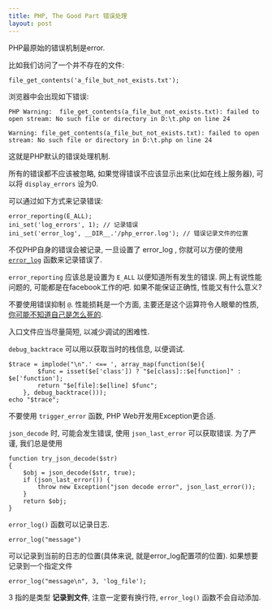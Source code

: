 ```yaml
---
title: PHP, The Good Part 错误处理
layout: post
---
```


PHP最原始的错误机制是error.

比如我们访问了一个并不存在的文件:

    file_get_contents('a_file_but_not_exists.txt');

浏览器中会出现如下错误:

    PHP Warning:  file_get_contents(a_file_but_not_exists.txt): failed to open stream: No such file or directory in D:\t.php on line 24

    Warning: file_get_contents(a_file_but_not_exists.txt): failed to open stream: No such file or directory in D:\t.php on line 24

这就是PHP默认的错误处理机制.

所有的错误都不应该被忽略, 如果觉得错误不应该显示出来(比如在线上服务器), 可以将 `display_errors` 设为0.

可以通过如下方式来记录错误:

    error_reporting(E_ALL);
    ini_set('log_errors', 1); // 记录错误
    ini_set('error_log', __DIR__.'/php_error.log'); // 错误记录文件的位置

不仅PHP自身的错误会被记录, 一旦设置了 error_log , 你就可以方便的使用 [`error_log`](http://php.net/manual/zh/function.error-log.php) 函数来记录错误了.

`error_reporting` 应该总是设置为 `E_ALL` 以便知道所有发生的错误. 网上有说性能问题的, 可能都是在facebook工作的吧. 如果不能保证正确性, 性能又有什么意义?

不要使用错误抑制 `@`. 性能损耗是一个方面, 主要还是这个运算符令人眼晕的性质, [你可能不知道自己是怎么死的](http://php.net/manual/zh/language.operators.errorcontrol.php).

入口文件应当尽量简短, 以减少调试的困难性.

`debug_backtrace` 可以用以获取当时的栈信息, 以便调试.

    $trace = implode("\n".' <== ', array_map(function($e){
            $func = isset($e['class']) ? "$e[class]::$e[function]" : $e['function'];
            return "$e[file]:$e[line] $func";
        }, debug_backtrace()));
    echo "$trace";

不要使用 `trigger_error` 函数, PHP Web开发用Exception更合适.

`json_decode` 时, 可能会发生错误, 使用 `json_last_error` 可以获取错误.
为了严谨, 我们总是使用

    function try_json_decode($str)
    {
        $obj = json_decode($str, true);
        if (json_last_error()) {
            throw new Exception("json decode error", json_last_error());
        }
        return $obj;
    }

`error_log()` 函数可以记录日志.

    error_log("message")

可以记录到当前的日志的位置(具体来说, 就是error_log配置项的位置). 如果想要记录到一个指定文件

    error_log("message\n", 3, 'log_file');

3 指的是类型 **记录到文件**, 注意一定要有换行符, `error_log()` 函数不会自动添加.